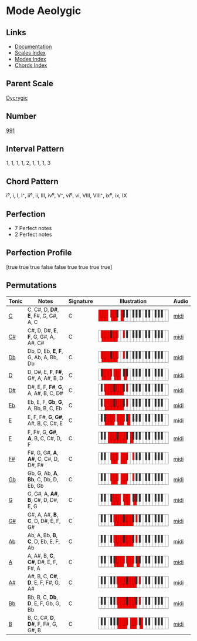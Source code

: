 # Mode Aeolygic

## Links

- [Documentation](index.md)
- [Scales Index](Scales.md)
- [Modes Index](Modes.md)
- [Chords Index](Chords.md)

## Parent Scale

[Dycrygic](ScaleDycrygic.md)

## Number

[991](https://ianring.com/musictheory/scales/991)

## Interval Pattern

1, 1, 1, 1, 2, 1, 1, 1, 3

## Chord Pattern

i⁰, i, I, I⁺, ii⁰, ii, III, iv⁰, V⁺, vi⁰, vi, VIII, VIII⁺, ix⁰, ix, IX

## Perfection

- 7 Perfect notes
- 2 Perfect notes

## Perfection Profile

[true true true false false true true true true]

## Permutations

| Tonic | Notes | Signature | Illustration | Audio |
|-------|-------|-----------|--------------|-------|
| [C](ModeCNaturalAeolygic.md) | C, C#, D, **D#**, **E**, F#, G, G#, A, C | C | ![CNaturalAeolygic](ModeCNaturalAeolygic.png) | [midi](https://github.com/edipermadi/music/blob/main/docs/ModeCNaturalAeolygic.mid?raw=true) |
| [C#](ModeCSharpAeolygic.md) | C#, D, D#, **E**, **F**, G, G#, A, A#, C# | C | ![CSharpAeolygic](ModeCSharpAeolygic.png) | [midi](https://github.com/edipermadi/music/blob/main/docs/ModeCSharpAeolygic.mid?raw=true) |
| [Db](ModeDFlatAeolygic.md) | Db, D, Eb, **E**, **F**, G, Ab, A, Bb, Db | C | ![DFlatAeolygic](ModeDFlatAeolygic.png) | [midi](https://github.com/edipermadi/music/blob/main/docs/ModeDFlatAeolygic.mid?raw=true) |
| [D](ModeDNaturalAeolygic.md) | D, D#, E, **F**, **F#**, G#, A, A#, B, D | C | ![DNaturalAeolygic](ModeDNaturalAeolygic.png) | [midi](https://github.com/edipermadi/music/blob/main/docs/ModeDNaturalAeolygic.mid?raw=true) |
| [D#](ModeDSharpAeolygic.md) | D#, E, F, **F#**, **G**, A, A#, B, C, D# | C | ![DSharpAeolygic](ModeDSharpAeolygic.png) | [midi](https://github.com/edipermadi/music/blob/main/docs/ModeDSharpAeolygic.mid?raw=true) |
| [Eb](ModeEFlatAeolygic.md) | Eb, E, F, **Gb**, **G**, A, Bb, B, C, Eb | C | ![EFlatAeolygic](ModeEFlatAeolygic.png) | [midi](https://github.com/edipermadi/music/blob/main/docs/ModeEFlatAeolygic.mid?raw=true) |
| [E](ModeENaturalAeolygic.md) | E, F, F#, **G**, **G#**, A#, B, C, C#, E | C | ![ENaturalAeolygic](ModeENaturalAeolygic.png) | [midi](https://github.com/edipermadi/music/blob/main/docs/ModeENaturalAeolygic.mid?raw=true) |
| [F](ModeFNaturalAeolygic.md) | F, F#, G, **G#**, **A**, B, C, C#, D, F | C | ![FNaturalAeolygic](ModeFNaturalAeolygic.png) | [midi](https://github.com/edipermadi/music/blob/main/docs/ModeFNaturalAeolygic.mid?raw=true) |
| [F#](ModeFSharpAeolygic.md) | F#, G, G#, **A**, **A#**, C, C#, D, D#, F# | C | ![FSharpAeolygic](ModeFSharpAeolygic.png) | [midi](https://github.com/edipermadi/music/blob/main/docs/ModeFSharpAeolygic.mid?raw=true) |
| [Gb](ModeGFlatAeolygic.md) | Gb, G, Ab, **A**, **Bb**, C, Db, D, Eb, Gb | C | ![GFlatAeolygic](ModeGFlatAeolygic.png) | [midi](https://github.com/edipermadi/music/blob/main/docs/ModeGFlatAeolygic.mid?raw=true) |
| [G](ModeGNaturalAeolygic.md) | G, G#, A, **A#**, **B**, C#, D, D#, E, G | C | ![GNaturalAeolygic](ModeGNaturalAeolygic.png) | [midi](https://github.com/edipermadi/music/blob/main/docs/ModeGNaturalAeolygic.mid?raw=true) |
| [G#](ModeGSharpAeolygic.md) | G#, A, A#, **B**, **C**, D, D#, E, F, G# | C | ![GSharpAeolygic](ModeGSharpAeolygic.png) | [midi](https://github.com/edipermadi/music/blob/main/docs/ModeGSharpAeolygic.mid?raw=true) |
| [Ab](ModeAFlatAeolygic.md) | Ab, A, Bb, **B**, **C**, D, Eb, E, F, Ab | C | ![AFlatAeolygic](ModeAFlatAeolygic.png) | [midi](https://github.com/edipermadi/music/blob/main/docs/ModeAFlatAeolygic.mid?raw=true) |
| [A](ModeANaturalAeolygic.md) | A, A#, B, **C**, **C#**, D#, E, F, F#, A | C | ![ANaturalAeolygic](ModeANaturalAeolygic.png) | [midi](https://github.com/edipermadi/music/blob/main/docs/ModeANaturalAeolygic.mid?raw=true) |
| [A#](ModeASharpAeolygic.md) | A#, B, C, **C#**, **D**, E, F, F#, G, A# | C | ![ASharpAeolygic](ModeASharpAeolygic.png) | [midi](https://github.com/edipermadi/music/blob/main/docs/ModeASharpAeolygic.mid?raw=true) |
| [Bb](ModeBFlatAeolygic.md) | Bb, B, C, **Db**, **D**, E, F, Gb, G, Bb | C | ![BFlatAeolygic](ModeBFlatAeolygic.png) | [midi](https://github.com/edipermadi/music/blob/main/docs/ModeBFlatAeolygic.mid?raw=true) |
| [B](ModeBNaturalAeolygic.md) | B, C, C#, **D**, **D#**, F, F#, G, G#, B | C | ![BNaturalAeolygic](ModeBNaturalAeolygic.png) | [midi](https://github.com/edipermadi/music/blob/main/docs/ModeBNaturalAeolygic.mid?raw=true) |
